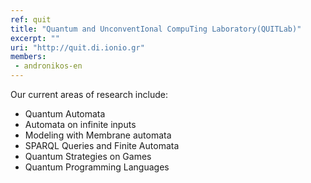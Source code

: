 ```yaml
---
ref: quit
title: "Quantum and UnconventIonal CompuTing Laboratory(QUITLab)"
excerpt: ""
uri: "http://quit.di.ionio.gr"
members:
 - andronikos-en
---
```


Our current areas of research include:

- Quantum Automata
- Automata on infinite inputs
- Modeling with Membrane automata
- SPARQL Queries and Finite Automata
- Quantum Strategies on Games
- Quantum Programming Languages
